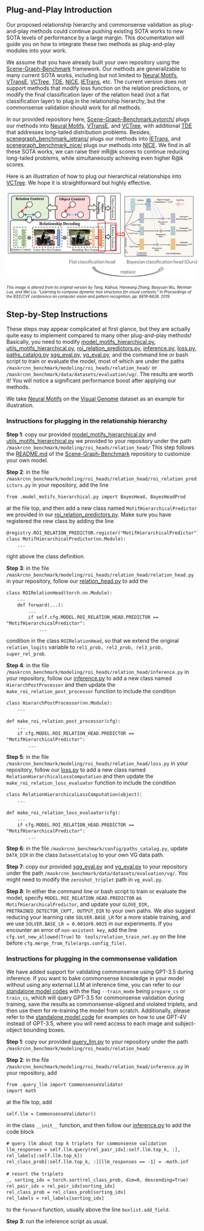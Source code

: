 ## Plug-and-Play Introduction

Our proposed relationship hierarchy and commonsense validation as plug-and-play methods could continue pushing existing SOTA works to new SOTA levels of performance by a large margin. 
This documentation will guide you on how to integrate these two methods as plug-and-play modules into your work.

We assume that you have already built your own repository using the [Scene-Graph-Benchmark](https://github.com/KaihuaTang/Scene-Graph-Benchmark.pytorch) framework.
Our methods are generalizable to many current SOTA works, including but not limited to 
[Neural Motifs](https://arxiv.org/abs/1711.06640), 
[VTransE](https://arxiv.org/abs/1702.08319), 
[VCTree](https://arxiv.org/abs/1812.01880), 
[TDE](https://arxiv.org/pdf/2002.11949.pdf), 
[NICE](https://openaccess.thecvf.com/content/CVPR2022/papers/Li_The_Devil_Is_in_the_Labels_Noisy_Label_Correction_for_CVPR_2022_paper.pdf), 
[IETrans](https://arxiv.org/abs/2203.11654), etc. 
The current version does not support methods that modify loss function on the relation predictions,
or modify the final classification layer of the relation head (not a flat classification layer) to plug in the relationship hierarchy, but the commonsense validation should work for all methods.

In our provided repository here, [Scene-Graph-Benchmark.pytorch/](https://github.com/zzjun725/Scene-Graph-Benchmark.pytorch/tree/5544610cfed0be574f6d34aa8d15f063a637a806)
plugs our methods into [Neural Motifs](https://arxiv.org/abs/1711.06640), 
[VTransE](https://arxiv.org/abs/1702.08319), and
[VCTree](https://arxiv.org/abs/1812.01880), with additional [TDE](https://arxiv.org/pdf/2002.11949.pdf) that addresses long-tailed distribution problems.
Besides, [scenegraph_benchmark_ietrans/](scenegraph_benchmark_ietrans/) plugs our methods into [IETrans](https://arxiv.org/abs/2203.11654),
and [scenegraph_benchmark_nice/](scenegraph_benchmark_nice/) plugs our methods into [NICE](https://openaccess.thecvf.com/content/CVPR2022/papers/Li_The_Devil_Is_in_the_Labels_Noisy_Label_Correction_for_CVPR_2022_paper.pdf).
We find in all these SOTA works, we can raise their mR@k scores to continue reducing long-tailed problems, while simultaneously achieving even higher R@k scores. 

Here is an illustration of how to plug our hierarchical relationships into [VCTree](https://arxiv.org/abs/1812.01880). We hope it is straightforward but highly effective.
<p align="center">
<img src=../figures/extension.png />
</p>
<p style="font-size: x-small;"> 
   <em>This image is altered from its original version by Tang, Kaihua, Hanwang Zhang, Baoyuan Wu, Wenhan Luo, and Wei Liu. "Learning to compose dynamic tree structures for visual contexts." In Proceedings of the IEEE/CVF conference on computer vision and pattern recognition, pp. 6619-6628. 2019.</em>
</p>

## Step-by-Step Instructions

These steps may appear complicated at first glance, but they are actually quite easy to implement compared to many other plug-and-play methods!
Basically, you need to modify [model_motifs_hierarchical.py](https://github.com/zzjun725/Scene-Graph-Benchmark.pytorch/blob/master/maskrcnn_benchmark/modeling/roi_heads/relation_head/model_motifs_hierarchical.py),
[utils_motifs_hierarchical.py](https://github.com/zzjun725/Scene-Graph-Benchmark.pytorch/blob/master/maskrcnn_benchmark/modeling/roi_heads/relation_head/utils_motifs_hierarchical.py),
[roi_relation_predictors.py](https://github.com/zzjun725/Scene-Graph-Benchmark.pytorch/blob/master/maskrcnn_benchmark/modeling/roi_heads/relation_head/roi_relation_predictors.py),
[inference.py](https://github.com/zzjun725/Scene-Graph-Benchmark.pytorch/blob/master/maskrcnn_benchmark/modeling/roi_heads/relation_head/inference.py),
[loss.py](https://github.com/zzjun725/Scene-Graph-Benchmark.pytorch/blob/master/maskrcnn_benchmark/modeling/roi_heads/relation_head/loss.py),
[paths_catalog.py](https://github.com/zzjun725/Scene-Graph-Benchmark.pytorch/blob/5544610cfed0be574f6d34aa8d15f063a637a806/maskrcnn_benchmark/config/paths_catalog.py)
[sgg_eval.py](https://github.com/zzjun725/Scene-Graph-Benchmark.pytorch/blob/master/maskrcnn_benchmark/data/datasets/evaluation/vg/sgg_eval.py),
[vg_eval.py](https://github.com/zzjun725/Scene-Graph-Benchmark.pytorch/blob/master/maskrcnn_benchmark/data/datasets/evaluation/vg/vg_eval.py),
and the command line or bash script to train or evaluate the model, most of which are under the paths ``/maskrcnn_benchmark/modeling/roi_heads/relation_head/``
or ``/maskrcnn_benchmark/data/datasets/evaluation/vg/``.
The results are worth it! You will notice a significant performance boost after applying our methods.

We take [Neural Motifs](https://arxiv.org/abs/1711.06640) on the [Visual Genome](https://homes.cs.washington.edu/~ranjay/visualgenome/index.html) dataset as an example for illustration.

### Instructions for plugging in the relationship hierarchy
**Step 1**: copy our provided [model_motifs_hierarchical.py](https://github.com/zzjun725/Scene-Graph-Benchmark.pytorch/blob/master/maskrcnn_benchmark/modeling/roi_heads/relation_head/model_motifs_hierarchical.py)
and [utils_motifs_hierarchical.py](https://github.com/zzjun725/Scene-Graph-Benchmark.pytorch/blob/master/maskrcnn_benchmark/modeling/roi_heads/relation_head/utils_motifs_hierarchical.py)
we provided to your repository under the path ``/maskrcnn_benchmark/modeling/roi_heads/relation_head/``
This step follows the [README.md](https://github.com/KaihuaTang/Scene-Graph-Benchmark.pytorch/blob/master/README.md) of the [Scene-Graph-Benchmark](https://github.com/KaihuaTang/Scene-Graph-Benchmark.pytorch) repository to customize your own model.

**Step 2**: in the file ``/maskrcnn_benchmark/modeling/roi_heads/relation_head/roi_relation_predictors.py`` in your repository,
add the line 

    from .model_motifs_hierarchical.py import BayesHead, BayesHeadProd

at the file top,
and then add a new class named ``MotifHierarchicalPredictor`` we provided in our [roi_relation_predictors.py](https://github.com/zzjun725/Scene-Graph-Benchmark.pytorch/blob/master/maskrcnn_benchmark/modeling/roi_heads/relation_head/roi_relation_predictors.py).
Make sure you have registered the new class by adding the line 

    @registry.ROI_RELATION_PREDICTOR.register("MotifHierarchicalPredictor")
    class MotifHierarchicalPredictor(nn.Module):
        ...

right above the class definition.

**Step 3**: in the file ``/maskrcnn_benchmark/modeling/roi_heads/relation_head/relation_head.py`` in your repository,
follow our [relation_head.py](https://github.com/zzjun725/Scene-Graph-Benchmark.pytorch/blob/master/maskrcnn_benchmark/modeling/roi_heads/relation_head/relation_head.py)
to add the 

    class ROIRelationHead(torch.nn.Module):
        ...
        def forward(...):
            ...
            if self.cfg.MODEL.ROI_RELATION_HEAD.PREDICTOR == "MotifHierarchicalPredictor":
                ...

condition in the class ``ROIRelationHead``,
so that we extend the original ``relation_logits`` variable to ``rel1_prob, rel2_prob, rel3_prob, super_rel_prob``.

**Step 4**: in the file ``/maskrcnn_benchmark/modeling/roi_heads/relation_head/inference.py`` in your repository,
follow our [inference.py](https://github.com/zzjun725/Scene-Graph-Benchmark.pytorch/blob/master/maskrcnn_benchmark/modeling/roi_heads/relation_head/inference.py)
to add a new class named ``HierarchPostProcessor`` and then update the ``make_roi_relation_post_processor`` function to include the condition

    class HierarchPostProcessor(nn.Module):
        ...

    def make_roi_relation_post_processor(cfg):
        ...
        if cfg.MODEL.ROI_RELATION_HEAD.PREDICTOR == "MotifHierarchicalPredictor":
            ...

**Step 5**: in the file ``/maskrcnn_benchmark/modeling/roi_heads/relation_head/loss.py`` in your repository,
follow our [loss.py](https://github.com/zzjun725/Scene-Graph-Benchmark.pytorch/blob/master/maskrcnn_benchmark/modeling/roi_heads/relation_head/loss.py)
to add a new class named ``RelationHierarchicalLossComputation`` and then update the ``make_roi_relation_loss_evaluator`` function to include the condition 

    class RelationHierarchicalLossComputation(object):
        ...

    def make_roi_relation_loss_evaluator(cfg):
        ...
        if cfg.MODEL.ROI_RELATION_HEAD.PREDICTOR == "MotifHierarchicalPredictor":
            ...

**Step 6**: in the file ``/maskrcnn_benchmark/config/paths_catalog.py``, update ``DATA_DIR`` in the class ``DatasetCatalog`` to your own VG data path.

**Step 7**: copy our provided [sgg_eval.py](https://github.com/zzjun725/Scene-Graph-Benchmark.pytorch/blob/master/maskrcnn_benchmark/data/datasets/evaluation/vg/sgg_eval.py) and 
[vg_eval.py](https://github.com/zzjun725/Scene-Graph-Benchmark.pytorch/blob/master/maskrcnn_benchmark/data/datasets/evaluation/vg/vg_eval.py) 
to your repository under the path ``/maskrcnn_benchmark/data/datasets/evaluation/vg/``.
You might need to modify the ``zeroshot_triplet`` path in ``vg_eval.py``.

**Step 8**: In either the command line or bash script to train or evaluate the model,
specify ``MODEL.ROI_RELATION_HEAD.PREDICTOR`` as ``MotifHierarchicalPredictor``,
and update your ``GLOVE_DIR, PRETRAINED_DETECTOR_CKPT, OUTPUT_DIR`` to your own paths. 
We also suggest reducing your learning rate ``SOLVER.BASE_LR`` for a more stable training, and we use ``SOLVER.BASE_LR = 0.001``or``0.0025`` in our experiments.
If you encounter an error of ``non-existent key``, add the line ``cfg.set_new_allowed(True)`` to
`` tools/relation_train_net.py`` on the line before ``cfg.merge_from_file(args.config_file)``.

### Instructions for plugging in the commonsense validation
We have added support for validating commonsense using GPT-3.5 during inference. 
If you want to bake commonsense knowledge in your model without using any external LLM at inference time, 
you can refer to our [standalone model codes](../train_test.py) with the flag ``--train_mode`` being ``prepare_cs`` or ``train_cs``, which 
will query GPT-3.5 for commonsense validation during training, save the results as commonsense-aligned and violated triplets, and then use them for re-training the model from scratch. 
Additionally, please refer to the [standalone model code](../query_llm.py) for examples on how to use GPT-4V instead of GPT-3.5, 
where you will need access to each image and subject-object bounding boxes.

**Step 1**: copy our provided [query_llm.py](https://github.com/zzjun725/Scene-Graph-Benchmark.pytorch/blob/5544610cfed0be574f6d34aa8d15f063a637a806/maskrcnn_benchmark/modeling/roi_heads/relation_head/query_llm.py)
to your repository under the path ``/maskrcnn_benchmark/modeling/roi_heads/relation_head/``

**Step 2**: in the file ``/maskrcnn_benchmark/modeling/roi_heads/relation_head/inference.py`` in your repository,
add 

    from .query_llm import CommonsenseValidator
    import math

at the file top, add 

    self.llm = CommonsenseValidator()

in the class ``__init__`` function,
and then follow our [inference.py](https://github.com/zzjun725/Scene-Graph-Benchmark.pytorch/blob/master/maskrcnn_benchmark/modeling/roi_heads/relation_head/inference.py)
to add the code block

    # query llm about top k triplets for commonsense validation
    llm_responses = self.llm.query(rel_pair_idx[:self.llm.top_k, :], rel_labels[:self.llm.top_k])
    rel_class_prob[:self.llm.top_k, :][llm_responses == -1] = -math.inf
    
    # resort the triplets
    _, sorting_idx = torch.sort(rel_class_prob, dim=0, descending=True)
    rel_pair_idx = rel_pair_idx[sorting_idx]
    rel_class_prob = rel_class_prob[sorting_idx]
    rel_labels = rel_labels[sorting_idx]

to the ``forward`` function, usually above the line ``boxlist.add_field``.

**Step 3**: run the inference script as usual.

